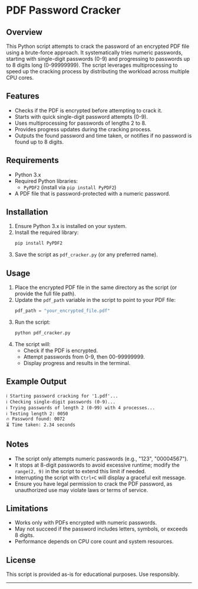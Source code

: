 
# PDF Password Cracker

## Overview
This Python script attempts to crack the password of an encrypted PDF file using a brute-force approach. It systematically tries numeric passwords, starting with single-digit passwords (0-9) and progressing to passwords up to 8 digits long (0-99999999). The script leverages multiprocessing to speed up the cracking process by distributing the workload across multiple CPU cores.

## Features
- Checks if the PDF is encrypted before attempting to crack it.
- Starts with quick single-digit password attempts (0-9).
- Uses multiprocessing for passwords of lengths 2 to 8.
- Provides progress updates during the cracking process.
- Outputs the found password and time taken, or notifies if no password is found up to 8 digits.

## Requirements
- Python 3.x
- Required Python libraries:
  - `PyPDF2` (install via `pip install PyPDF2`)
- A PDF file that is password-protected with a numeric password.

## Installation
1. Ensure Python 3.x is installed on your system.
2. Install the required library:
   ```bash
   pip install PyPDF2
   ```
3. Save the script as `pdf_cracker.py` (or any preferred name).

## Usage
1. Place the encrypted PDF file in the same directory as the script (or provide the full file path).
2. Update the `pdf_path` variable in the script to point to your PDF file:
   ```python
   pdf_path = "your_encrypted_file.pdf"
   ```
3. Run the script:
   ```bash
   python pdf_cracker.py
   ```
4. The script will:
   - Check if the PDF is encrypted.
   - Attempt passwords from 0-9, then 00-99999999.
   - Display progress and results in the terminal.

## Example Output
```
ℹ️ Starting password cracking for '1.pdf'...
ℹ️ Checking single-digit passwords (0-9)...
ℹ️ Trying passwords of length 2 (0-99) with 4 processes...
ℹ️ Testing length 2: 0050
🔥 Password found: 0072
⏳ Time taken: 2.34 seconds
```

## Notes
- The script only attempts numeric passwords (e.g., "123", "00004567").
- It stops at 8-digit passwords to avoid excessive runtime; modify the `range(2, 9)` in the script to extend this limit if needed.
- Interrupting the script with `Ctrl+C` will display a graceful exit message.
- Ensure you have legal permission to crack the PDF password, as unauthorized use may violate laws or terms of service.

## Limitations
- Works only with PDFs encrypted with numeric passwords.
- May not succeed if the password includes letters, symbols, or exceeds 8 digits.
- Performance depends on CPU core count and system resources.

## License
This script is provided as-is for educational purposes. Use responsibly.

--- 
